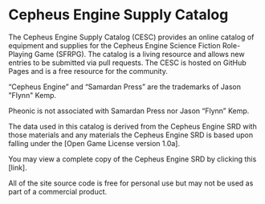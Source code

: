 # Cepheus Engine Supply Catalog

The Cepheus Engine Supply Catalog (CESC) provides an online catalog of equipment and supplies for the Cepheus Engine Science Fiction Role-Playing Game (SFRPG). The catalog is a living resource and allows new entries to be submitted via pull requests. The CESC is hosted on GitHub Pages and is a free resource for the community.


“Cepheus Engine” and “Samardan Press” are the trademarks of Jason "Flynn" Kemp.

Pheonic is not associated with Samardan Press nor Jason “Flynn” Kemp.

The data used in this catalog is derived from the Cepheus Engine SRD with those materials and any materials the Cepheus Engine SRD is based upon falling under the [Open Game License version 1.0a].

You may view a complete copy of the Cepheus Engine SRD by clicking this [link].

All of the site source code is free for personal use but may not be used as part of a commercial product.
